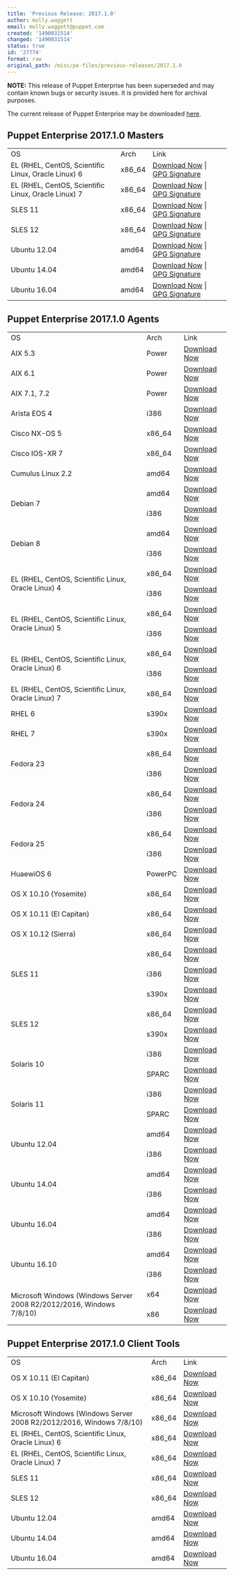 ```yaml
---
title: 'Previous Release: 2017.1.0'
author: molly.waggett
email: molly.waggett@puppet.com
created: '1490031514'
changed: '1490031514'
status: true
id: '27774'
format: raw
original_path: /misc/pe-files/previous-releases/2017.1.0
---
```

<p><b>NOTE:</b> This release of Puppet Enterprise has been superseded and may contain known bugs or security issues. It is provided here for archival purposes.
</p><p>The current release of Puppet Enterprise may be downloaded <a href="/download-puppet-enterprise/">here</a>.


</p><h2 id="pe_201710">Puppet Enterprise 2017.1.0 Masters</h2>
<table>
<tbody>
<tr>
<td>OS</td>
<td>Arch</td>
<td>Link</td>
</tr>




<tr>
<td>EL (RHEL, CentOS, Scientific Linux, Oracle Linux) 6</td>
<td>x86_64</td>
<td><a href="https://pm.puppetlabs.com/puppet-enterprise/2017.1.0/puppet-enterprise-2017.1.0-el-6-x86_64.tar.gz">Download Now</a> | <a href="https://pm.puppetlabs.com/puppet-enterprise/2017.1.0/puppet-enterprise-2017.1.0-el-6-x86_64.tar.gz.asc">GPG Signature</a></td>
</tr>


<tr>
<td>EL (RHEL, CentOS, Scientific Linux, Oracle Linux) 7</td>
<td>x86_64</td>
<td><a href="https://pm.puppetlabs.com/puppet-enterprise/2017.1.0/puppet-enterprise-2017.1.0-el-7-x86_64.tar.gz">Download Now</a> | <a href="https://pm.puppetlabs.com/puppet-enterprise/2017.1.0/puppet-enterprise-2017.1.0-el-7-x86_64.tar.gz.asc">GPG Signature</a></td>
</tr>


<tr>
<td>SLES 11</td>
<td>x86_64</td>
<td><a href="https://pm.puppetlabs.com/puppet-enterprise/2017.1.0/puppet-enterprise-2017.1.0-sles-11-x86_64.tar.gz">Download Now</a> | <a href="https://pm.puppetlabs.com/puppet-enterprise/2017.1.0/puppet-enterprise-2017.1.0-sles-11-x86_64.tar.gz.asc">GPG Signature</a></td>
</tr>


<tr>
<td>SLES 12</td>
<td>x86_64</td>
<td><a href="https://pm.puppetlabs.com/puppet-enterprise/2017.1.0/puppet-enterprise-2017.1.0-sles-12-x86_64.tar.gz">Download Now</a> | <a href="https://pm.puppetlabs.com/puppet-enterprise/2017.1.0/puppet-enterprise-2017.1.0-sles-12-x86_64.tar.gz.asc">GPG Signature</a></td>
</tr>


<tr>
<td>Ubuntu 12.04</td>
<td>amd64</td>
<td><a href="https://pm.puppetlabs.com/puppet-enterprise/2017.1.0/puppet-enterprise-2017.1.0-ubuntu-12.04-amd64.tar.gz">Download Now</a> | <a href="https://pm.puppetlabs.com/puppet-enterprise/2017.1.0/puppet-enterprise-2017.1.0-ubuntu-12.04-amd64.tar.gz.asc">GPG Signature</a></td>
</tr>


<tr>
<td>Ubuntu 14.04</td>
<td>amd64</td>
<td><a href="https://pm.puppetlabs.com/puppet-enterprise/2017.1.0/puppet-enterprise-2017.1.0-ubuntu-14.04-amd64.tar.gz">Download Now</a> | <a href="https://pm.puppetlabs.com/puppet-enterprise/2017.1.0/puppet-enterprise-2017.1.0-ubuntu-14.04-amd64.tar.gz.asc">GPG Signature</a></td>
</tr>
<tr>
<td>Ubuntu 16.04</td>
<td>amd64</td>
<td><a href="https://pm.puppetlabs.com/puppet-enterprise/2017.1.0/puppet-enterprise-2017.1.0-ubuntu-16.04-amd64.tar.gz">Download Now</a> | <a href="https://pm.puppetlabs.com/puppet-enterprise/2017.1.0/puppet-enterprise-2017.1.0-ubuntu-16.04-amd64.tar.gz.asc">GPG Signature</a></td>
</tr>


</tbody>
</table>


<h2 id="pe_a_201642">Puppet Enterprise 2017.1.0 Agents</h2>
<table>
<tbody>
<tr>
<td>OS</td>
<td>Arch</td>
<td>Link</td>
</tr>


<tr>
<td>AIX 5.3</td>
<td>Power</td>
<td><a href="http://pm.puppetlabs.com/puppet-agent/2017.1.0/1.9.3/repos/aix/5.3/PC1/ppc/puppet-agent-1.9.3-1.aix5.3.ppc.rpm">Download Now</a></td>
</tr>


<tr>
<td>AIX 6.1</td>
<td>Power</td>
<td><a href="http://pm.puppetlabs.com/puppet-agent/2017.1.0/1.9.3/repos/aix/6.1/PC1/ppc/puppet-agent-1.9.3-1.aix6.1.ppc.rpm">Download Now</a></td>
</tr>


<tr>
<td>AIX 7.1, 7.2</td>
<td>Power</td>
<td><a href="http://pm.puppetlabs.com/puppet-agent/2017.1.0/1.9.3/repos/aix/7.1/PC1/ppc/puppet-agent-1.9.3-1.aix7.1.ppc.rpm">Download Now</a></td>
</tr>


<tr>
<td>Arista EOS 4</td>
<td>i386</td>
<td><a href="http://pm.puppetlabs.com/puppet-agent/2017.1.0/1.9.3/repos/eos/4/PC1/i386/puppet-agent-1.9.3-1.eos4.i386.swix">Download Now</a></td>
</tr>


<tr>
<td>Cisco NX-OS 5</td>
<td>x86_64</td>
<td><a href="http://pm.puppetlabs.com/puppet-agent/2017.1.0/1.9.3/repos/cisco-wrlinux/5/PC1/x86_64/puppet-agent-1.9.3-1.cisco_wrlinux5.x86_64.rpm">Download Now</a></td>
</tr>


<tr>
<td>Cisco IOS-XR 7</td>
<td>x86_64</td>
<td><a href="http://pm.puppetlabs.com/puppet-agent/2017.1.0/1.9.3/repos/cisco-wrlinux/7/PC1/x86_64/puppet-agent-1.9.3-1.cisco_wrlinux7.x86_64.rpm">Download Now</a></td>
</tr>


<tr>
<td>Cumulus Linux 2.2</td>
<td>amd64</td>
<td><a href="http://pm.puppetlabs.com/puppet-agent/2017.1.0/1.9.3/repos/deb/cumulus/PC1/puppet-agent_1.9.3-1cumulus_amd64.deb">Download Now</a></td>
</tr>


<tr>
<td rowspan="2">Debian 7</td>
<td>amd64</td>
<td><a href="http://pm.puppetlabs.com/puppet-agent/2017.1.0/1.9.3/repos/deb/wheezy/PC1/puppet-agent_1.9.3-1wheezy_amd64.deb">Download Now</a></td>
</tr>
<tr>
<td>i386</td>
<td><a href="http://pm.puppetlabs.com/puppet-agent/2017.1.0/1.9.3/repos/deb/wheezy/PC1/puppet-agent_1.9.3-1wheezy_i386.deb">Download Now</a></td>
</tr>


<tr>
<td rowspan="2">Debian 8</td>
<td>amd64</td>
<td><a href="http://pm.puppetlabs.com/puppet-agent/2017.1.0/1.9.3/repos/deb/jessie/PC1/puppet-agent_1.9.3-1jessie_amd64.deb">Download Now</a></td>
</tr>
<tr>
<td>i386</td>
<td><a href="http://pm.puppetlabs.com/puppet-agent/2017.1.0/1.9.3/repos/deb/jessie/PC1/puppet-agent_1.9.3-1jessie_i386.deb">Download Now</a></td>
</tr>


<tr>
<td rowspan="2">EL (RHEL, CentOS, Scientific Linux, Oracle Linux) 4</td>
<td>x86_64</td>
<td><a href="http://pm.puppetlabs.com/puppet-agent/2017.1.0/1.9.3/repos/el/4/PC1/x86_64/puppet-agent-1.9.3-1.el4.x86_64.rpm">Download Now</a></td>
</tr>
<tr>
<td>i386</td>
<td><a href="http://pm.puppetlabs.com/puppet-agent/2017.1.0/1.9.3/repos/el/4/PC1/i386/puppet-agent-1.9.3-1.el4.i386.rpm">Download Now</a></td>
</tr>


<tr>
<td rowspan="2">EL (RHEL, CentOS, Scientific Linux, Oracle Linux) 5</td>
<td>x86_64</td>
<td><a href="http://pm.puppetlabs.com/puppet-agent/2017.1.0/1.9.3/repos/el/5/PC1/x86_64/puppet-agent-1.9.3-1.el5.x86_64.rpm">Download Now</a></td>
</tr>
<tr>
<td>i386</td>
<td><a href="http://pm.puppetlabs.com/puppet-agent/2017.1.0/1.9.3/repos/el/5/PC1/i386/puppet-agent-1.9.3-1.el5.i386.rpm">Download Now</a></td>
</tr>


<tr>
<td rowspan="2">EL (RHEL, CentOS, Scientific Linux, Oracle Linux) 6</td>
<td>x86_64</td>
<td><a href="http://pm.puppetlabs.com/puppet-agent/2017.1.0/1.9.3/repos/el/6/PC1/x86_64/puppet-agent-1.9.3-1.el6.x86_64.rpm">Download Now</a></td>
</tr>
<tr>
<td>i386</td>
<td><a href="http://pm.puppetlabs.com/puppet-agent/2017.1.0/1.9.3/repos/el/6/PC1/i386/puppet-agent-1.9.3-1.el6.i386.rpm">Download Now</a></td>
</tr>


<tr>
<td>EL (RHEL, CentOS, Scientific Linux, Oracle Linux) 7</td>
<td>x86_64</td>
<td><a href="http://pm.puppetlabs.com/puppet-agent/2017.1.0/1.9.3/repos/el/7/PC1/x86_64/puppet-agent-1.9.3-1.el7.x86_64.rpm">Download Now</a></td>
</tr>

<tr>
<td>RHEL 6</td>
<td>s390x</td>
<td><a href="http://pm.puppetlabs.com/puppet-agent/2017.1.0/1.9.3/repos/el/6/PC1/s390x/puppet-agent-1.9.3-1.el6.s390x.rpm">Download Now</a></td>
</tr>

<tr>
<td>RHEL 7</td>
<td>s390x</td>
<td><a href="http://pm.puppetlabs.com/puppet-agent/2017.1.0/1.9.3/repos/el/7/PC1/s390x/puppet-agent-1.9.3-1.el7.s390x.rpm">Download Now</a></td>
</tr>


<tr>
<td rowspan="2">Fedora 23</td>
<td>x86_64</td>
<td><a href="http://pm.puppetlabs.com/puppet-agent/2017.1.0/1.9.3/repos/fedora/f23/PC1/x86_64/puppet-agent-1.9.3-1.fedoraf23.x86_64.rpm">Download Now</a></td>
</tr>
<tr>
<td>i386</td>
<td><a href="http://pm.puppetlabs.com/puppet-agent/2017.1.0/1.9.3/repos/fedora/f23/PC1/i386/puppet-agent-1.9.3-1.fedoraf23.i386.rpm">Download Now</a></td>
</tr>


<tr>
<td rowspan="2">Fedora 24</td>
<td>x86_64</td>
<td><a href="http://pm.puppetlabs.com/puppet-agent/2017.1.0/1.9.3/repos/fedora/f24/PC1/x86_64/puppet-agent-1.9.3-1.fedoraf24.x86_64.rpm">Download Now</a></td>
</tr>
<tr>
<td>i386</td>
<td><a href="http://pm.puppetlabs.com/puppet-agent/2017.1.0/1.9.3/repos/fedora/f24/PC1/i386/puppet-agent-1.9.3-1.fedoraf24.i386.rpm">Download Now</a></td>
</tr>


<tr>
<td rowspan="2">Fedora 25</td>
<td>x86_64</td>
<td><a href="http://pm.puppetlabs.com/puppet-agent/2017.1.0/1.9.3/repos/fedora/f25/PC1/x86_64/puppet-agent-1.9.3-1.fedoraf25.x86_64.rpm">Download Now</a></td>
</tr>
<tr>
<td>i386</td>
<td><a href="http://pm.puppetlabs.com/puppet-agent/2017.1.0/1.9.3/repos/fedora/f25/PC1/i386/puppet-agent-1.9.3-1.fedoraf25.i386.rpm">Download Now</a></td>
</tr>


<tr>
<td>HuaewiOS 6</td>
<td>PowerPC</td>
<td><a href="http://pm.puppetlabs.com/puppet-agent/2017.1.0/1.9.3/repos/deb/huaweios/PC1/puppet-agent_1.9.3-1huaweios_powerpc.deb">Download Now</a></td>
</tr>


<tr>
<td>OS X 10.10 (Yosemite)</td>
<td>x86_64</td>
<td><a href="http://pm.puppetlabs.com/puppet-agent/2017.1.0/1.9.3/repos/apple/10.10/PC1/x86_64/puppet-agent-1.9.3-1.osx10.10.dmg">Download Now</a></td>
</tr>


<tr>
<td>OS X 10.11 (El Capitan)</td>
<td>x86_64</td>
<td><a href="http://pm.puppetlabs.com/puppet-agent/2017.1.0/1.9.3/repos/apple/10.11/PC1/x86_64/puppet-agent-1.9.3-1.osx10.11.dmg">Download Now</a></td>
</tr>


<tr>
<td>OS X 10.12 (Sierra)</td>
<td>x86_64</td>
<td><a href="http://pm.puppetlabs.com/puppet-agent/2017.1.0/1.9.3/repos/apple/10.12/PC1/x86_64/puppet-agent-1.9.3-1.osx10.12.dmg">Download Now</a></td>
</tr>


<tr>
<td rowspan="3">SLES 11</td>
<td>x86_64</td>
<td><a href="http://pm.puppetlabs.com/puppet-agent/2017.1.0/1.9.3/repos/sles/11/PC1/x86_64/puppet-agent-1.9.3-1.sles11.x86_64.rpm">Download Now</a></td>
</tr>
<tr>
<td>i386</td>
<td><a href="http://pm.puppetlabs.com/puppet-agent/2017.1.0/1.9.3/repos/sles/11/PC1/i386/puppet-agent-1.9.3-1.sles11.i386.rpm">Download Now</a></td>
</tr>
<tr>
<td>s390x</td>
<td><a href="http://pm.puppetlabs.com/puppet-agent/2017.1.0/1.9.3/repos/sles/11/PC1/s390x/puppet-agent-1.9.3-1.sles11.s390x.rpm">Download Now</a></td>
</tr>


<tr>
<td rowspan="2">SLES 12</td>
<td>x86_64</td>
<td><a href="http://pm.puppetlabs.com/puppet-agent/2017.1.0/1.9.3/repos/sles/12/PC1/x86_64/puppet-agent-1.9.3-1.sles12.x86_64.rpm">Download Now</a></td>
</tr>
<tr>
<td>s390x</td>
<td><a href="http://pm.puppetlabs.com/puppet-agent/2017.1.0/1.9.3/repos/sles/12/PC1/s390x/puppet-agent-1.9.3-1.sles12.s390x.rpm">Download Now</a></td>
</tr>


<tr>
<td rowspan="2">Solaris 10</td>
<td>i386</td>
<td><a href="http://pm.puppetlabs.com/puppet-agent/2017.1.0/1.9.3/repos/solaris/10/PC1/puppet-agent-1.9.3-1.i386.pkg.gz">Download Now</a></td>
</tr>
<tr>
<td>SPARC</td>
<td><a href="http://pm.puppetlabs.com/puppet-agent/2017.1.0/1.9.3/repos/solaris/10/PC1/puppet-agent-1.9.3-1.sparc.pkg.gz">Download Now</a></td>
</tr>


<tr>
<td rowspan="2">Solaris 11</td>
<td>i386</td>
<td><a href="http://pm.puppetlabs.com/puppet-agent/2017.1.0/1.9.3/repos/solaris/11/PC1/puppet-agent@1.9.3,5.11-1.i386.p5p">Download Now</a></td>
</tr>
<tr>
<td>SPARC</td>
<td><a href="http://pm.puppetlabs.com/puppet-agent/2017.1.0/1.9.3/repos/solaris/11/PC1/puppet-agent@1.9.3,5.11-1.sparc.p5p">Download Now</a></td>
</tr>



<tr>
<td rowspan="2">Ubuntu 12.04</td>
<td>amd64</td>
<td><a href="http://pm.puppetlabs.com/puppet-agent/2017.1.0/1.9.3/repos/deb/precise/PC1/puppet-agent_1.9.3-1precise_amd64.deb">Download Now</a></td>
</tr>
<tr>
<td>i386</td>
<td><a href="http://pm.puppetlabs.com/puppet-agent/2017.1.0/1.9.3/repos/deb/precise/PC1/puppet-agent_1.9.3-1precise_i386.deb">Download Now</a></td>
</tr>


<tr>
<td rowspan="2">Ubuntu 14.04</td>
<td>amd64</td>
<td><a href="http://pm.puppetlabs.com/puppet-agent/2017.1.0/1.9.3/repos/deb/trusty/PC1/puppet-agent_1.9.3-1trusty_amd64.deb">Download Now</a></td>
</tr>
<tr>
<td>i386</td>
<td><a href="http://pm.puppetlabs.com/puppet-agent/2017.1.0/1.9.3/repos/deb/trusty/PC1/puppet-agent_1.9.3-1trusty_i386.deb">Download Now</a></td>
</tr>


<tr>
<td rowspan="2">Ubuntu 16.04</td>
<td>amd64</td>
<td><a href="http://pm.puppetlabs.com/puppet-agent/2017.1.0/1.9.3/repos/deb/xenial/PC1/puppet-agent_1.9.3-1xenial_amd64.deb">Download Now</a></td>
</tr>
<tr>
<td>i386</td>
<td><a href="http://pm.puppetlabs.com/puppet-agent/2017.1.0/1.9.3/repos/deb/xenial/PC1/puppet-agent_1.9.3-1xenial_i386.deb">Download Now</a></td>
</tr>


<tr>
<td rowspan="2">Ubuntu 16.10</td>
<td>amd64</td>
<td><a href="http://pm.puppetlabs.com/puppet-agent/2017.1.0/1.9.3/repos/deb/yakkety/PC1/puppet-agent_1.9.3-1yakkety_amd64.deb">Download Now</a></td>
</tr>
<tr>
<td>i386</td>
<td><a href="http://pm.puppetlabs.com/puppet-agent/2017.1.0/1.9.3/repos/deb/yakkety/PC1/puppet-agent_1.9.3-1yakkety_i386.deb">Download Now</a></td>
</tr>


<tr>
<td rowspan="2">Microsoft Windows (Windows Server 2008 R2/2012/2016, Windows 7/8/10)</td>
<td>x64</td>
<td><a href="http://pm.puppetlabs.com/puppet-agent/2017.1.0/1.9.3/repos/windows/puppet-agent-1.9.3-x64.msi">Download Now</a></td>
</tr>
<tr>
<td>x86</td>
<td><a href="http://pm.puppetlabs.com/puppet-agent/2017.1.0/1.9.3/repos/windows/puppet-agent-1.9.3-x86.msi">Download Now</a></td>
</tr>


</tbody>
</table>

<h2 id="pe_201640">Puppet Enterprise 2017.1.0 Client Tools</h2>
<table>
<tbody>
<tr>
<td>OS</td>
<td>Arch</td>
<td>Link</td>
</tr>

<tr>
<td>OS X 10.11 (El Capitan)</td>
<td>x86_64</td>
<td><a href="https://pm.puppetlabs.com/pe-client-tools/2017.1.0/17.1.2/repos/apple/10.11/PC1/x86_64/pe-client-tools-17.1.2-1.osx10.11.dmg">Download Now</a></td>
</tr>

<tr>
<td>OS X 10.10 (Yosemite)</td>
<td>x86_64</td>
<td><a href="https://pm.puppetlabs.com/pe-client-tools/2017.1.0/17.1.2/repos/apple/10.10/PC1/x86_64/pe-client-tools-17.1.2-1.osx10.10.dmg">Download Now</a></td>
</tr>

<tr>
<td>Microsoft Windows (Windows Server 2008 R2/2012/2016, Windows 7/8/10)</td>
<td>x86_64</td>
<td><a href="https://pm.puppetlabs.com/pe-client-tools/2017.1.0/17.1.2/repos/windows/pe-client-tools-17.1.2-x64.msi">Download Now</a></td>
</tr>

<tr>
<td>EL (RHEL, CentOS, Scientific Linux, Oracle Linux) 6</td>
<td>x86_64</td>
<td><a href="https://pm.puppetlabs.com/pe-client-tools/2017.1.0/17.1.2/repos/el/6/PC1/x86_64/pe-client-tools-17.1.2-1.el6.x86_64.rpm">Download Now</a></td>
</tr>

<tr>
<td>EL (RHEL, CentOS, Scientific Linux, Oracle Linux) 7</td>
<td>x86_64</td>
<td><a href="https://pm.puppetlabs.com/pe-client-tools/2017.1.0/17.1.2/repos/el/7/PC1/x86_64/pe-client-tools-17.1.2-1.el7.x86_64.rpm">Download Now</a></td>
</tr>

<tr>
<td>SLES 11</td>
<td>x86_64</td>
<td><a href="https://pm.puppetlabs.com/pe-client-tools/2017.1.0/17.1.2/repos/sles/11/PC1/x86_64/pe-client-tools-17.1.2-1.sles11.x86_64.rpm">Download Now</a></td>
</tr>

<tr>
<td>SLES 12</td>
<td>x86_64</td>
<td><a href="https://pm.puppetlabs.com/pe-client-tools/2017.1.0/17.1.2/repos/sles/12/PC1/x86_64/pe-client-tools-17.1.2-1.sles12.x86_64.rpm">Download Now</a></td>
</tr>

<tr>
<td>Ubuntu 12.04</td>
<td>amd64</td>
<td><a href="https://pm.puppetlabs.com/pe-client-tools/2017.1.0/17.1.2/repos/deb/precise/PC1/pe-client-tools_17.1.2-1precise_amd64.deb">Download Now</a></td>
</tr>

<tr>
<td>Ubuntu 14.04</td>
<td>amd64</td>
<td><a href="https://pm.puppetlabs.com/pe-client-tools/2017.1.0/17.1.2/repos/deb/trusty/PC1/pe-client-tools_17.1.2-1trusty_amd64.deb">Download Now</a></td>
</tr>

<tr>
<td>Ubuntu 16.04</td>
<td>amd64</td>
<td><a href="https://pm.puppetlabs.com/pe-client-tools/2017.1.0/17.1.2/repos/deb/xenial/PC1/pe-client-tools_17.1.2-1xenial_amd64.deb">Download Now</a></td>
</tr>

</tbody>
</table>
